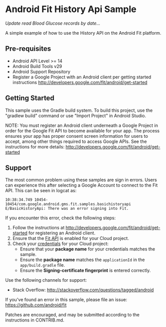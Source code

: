 Android Fit History Api Sample
============

*Update read Blood Glucose records by date...*


A simple example of how to use the History API on the Android Fit platform.


Pre-requisites
--------------

- Android API Level >= 14
- Android Build Tools v29
- Android Support Repository
- Register a Google Project with an Android client per getting started instructions
  http://developers.google.com/fit/android/get-started

Getting Started
---------------

This sample uses the Gradle build system. To build this project, use the
"gradlew build" command or use "Import Project" in Android Studio.

NOTE: You must register an Android client underneath a Google Project in order for the Google Fit
API to become available for your app. The process ensures your app has proper consent screen
information for users to accept, among other things required to access Google APIs.
See the instructions for more details: http://developers.google.com/fit/android/get-started

Support
-------

The most common problem using these samples are sign in errors. Users can experience
this after selecting a Google Account to connect to the Fit API. This can be
seen in logcat as:

`10:38:34.749 10454-10454/com.google.android.gms.fit.samples.basichistoryapi E/BasicHistoryApi: There was an error signing into Fit.`

If you encounter this error, check the following steps:

1.  Follow the instructions at http://developers.google.com/fit/android/get-started for registering an Android client.
1.  Ensure that the [Fit API](https://console.developers.google.com/apis/api/fitness.googleapis.com/overview) is enabled for your Cloud project.
1.  Check your [credentials](https://console.developers.google.com/apis/api/fitness.googleapis.com/credentials) for your Cloud project:
    - Ensure that your **package name** for your credentials matches the sample.
    - Ensure the **package name** matches the `applicationId` in the `app/build.gradle` file.
    - Ensure the **Signing-certificate fingerprint** is entered correctly.

Use the following channels for support:

- Stack Overflow: http://stackoverflow.com/questions/tagged/android

If you've found an error in this sample, please file an issue:
https://github.com/android/fit

Patches are encouraged, and may be submitted according to the instructions in CONTRIB.md.
